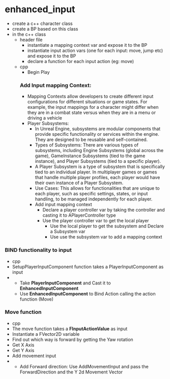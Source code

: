 # enhanced_input

- create a c++ character class
- create a BP based on this class
- in the c++ class
    - header file
        - instantiate a mapping context var and expose it to the BP
        - instantiate input action vars (one for each input: move, jump etc) and expose it to the BP
        - declare a function for each input action (eg: move)
    - cpp
        - Begin Play
        ### Add Input mapping Context:
        - Mapping Contexts allow developers to create different input configurations for different situations or game states. For example, the input mappings for a character might differ when they are in a combat state versus when they are in a menu or driving a vehicle
        - Player Subsystems:
          - In Unreal Engine, subsystems are modular components that provide specific functionality or services within the engine. They are designed to be reusable and self-contained.
          - Types of Subsystems: There are various types of subsystems, including Engine Subsystems (global across the game), GameInstance Subsystems (tied to the game instance), and Player Subsystems (tied to a specific player).
          - A Player Subsystem is a type of subsystem that is specifically tied to an individual player. In multiplayer games or games that handle multiple player profiles, each player would have their own instance of a Player Subsystem.
          - Use Cases: This allows for functionalities that are unique to each player, such as specific settings, states, or input handling, to be managed independently for each player.
          - Add input mapping context
            - Declare a player controller var by taking the controller and casting it to APlayerController type
            - Use the player controller var to get the local player 
              - Use the local player to get the subsystem and Declare a Subsystem var
               - Use use the subsystem var to add a mapping context
                 
### BIND functionality to input
- cpp
- SetupPlayerInputComponent function takes a PlayerInputComponent as input
- - Take **PlayerInputComponent** and Cast it to **EnhancedInputComponent**
  - Use **EnhancedInputComponent** to Bind Action calling the action function (Move)
 
### Move function
- cpp
- The move function takes a **FInputActionValue** as input
- Instantiate a FVector2D variable
- Find out which way is forward by getting the Yaw rotation
- Get X Axis
- Get Y Axis
- Add movement input
- - Add Forward direction: Use AddMovementInput and pass the ForwardDirection and the Y 2d Movement Vector
